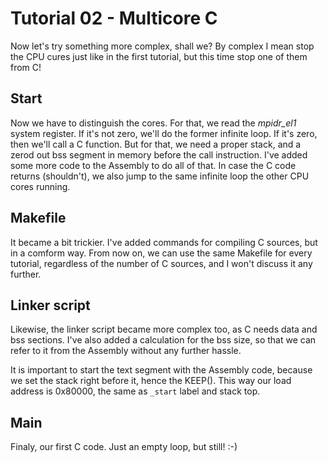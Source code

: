 Tutorial 02 - Multicore C
=========================

Now let's try something more complex, shall we? By complex I mean stop the CPU cures just like in the first tutorial,
but this time stop one of them from C!

Start
-----

Now we have to distinguish the cores. For that, we read the *mpidr_el1* system register. If it's not zero, we'll
do the former infinite loop. If it's zero, then we'll call a C function. But for that, we need a proper stack, and a
zerod out bss segment in memory before the call instruction. I've added some more code to the Assembly to do all of
that. In case the C code returns (shouldn't), we also jump to the same infinite loop the other CPU cores running.

Makefile
--------

It became a bit trickier. I've added commands for compiling C sources, but in a comform way. From now on, we
can use the same Makefile for every tutorial, regardless of the number of C sources, and I won't discuss it any
further.

Linker script
-------------

Likewise, the linker script became more complex too, as C needs data and bss sections. I've also added a calculation
for the bss size, so that we can refer to it from the Assembly without any further hassle.

It is important to start the text segment with the Assembly code, because we set the stack right before it, hence
the KEEP(). This way our load address is 0x80000, the same as `_start` label and stack top.

Main
----

Finaly, our first C code. Just an empty loop, but still! :-)
